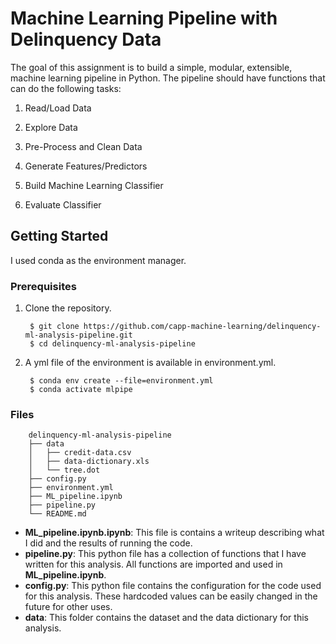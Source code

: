 # Machine Learning Pipeline with Delinquency Data

The goal of this assignment is to build a simple, modular, extensible, machine learning pipeline in Python. The pipeline should have functions that can do the following tasks:

1. Read/Load Data

2. Explore Data

3. Pre-Process and Clean Data

4. Generate Features/Predictors

5. Build Machine Learning Classifier

6. Evaluate Classifier

## Getting Started

I used conda as the environment manager.

### Prerequisites

1. Clone the repository.

        $ git clone https://github.com/capp-machine-learning/delinquency-ml-analysis-pipeline.git
        $ cd delinquency-ml-analysis-pipeline

1. A yml file of the environment is available in environment.yml.

        $ conda env create --file=environment.yml
        $ conda activate mlpipe
        
### Files

        delinquency-ml-analysis-pipeline
        ├── data
        │   ├── credit-data.csv
        │   ├── data-dictionary.xls
        │   └── tree.dot
        ├── config.py
        ├── environment.yml
        ├── ML_pipeline.ipynb
        ├── pipeline.py
        └── README.md

- __ML_pipeline.ipynb.ipynb__: This file is contains a writeup describing what I did and the results of running the code.
- __pipeline.py__: This python file has a collection of functions that I have written for this analysis. All functions are imported and used in __ML_pipeline.ipynb__.
- __config.py__: This python file contains the configuration for the code used for this analysis. These hardcoded values can be easily changed in the future for other uses.
- __data__: This folder contains the dataset and the data dictionary for this analysis.
